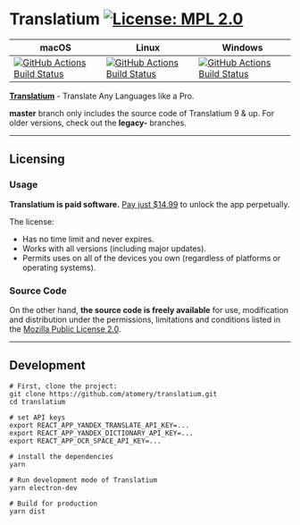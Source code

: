 # Translatium [![License: MPL 2.0](https://img.shields.io/badge/License-MPL%202.0-brightgreen.svg)](LICENSE)

|macOS|Linux|Windows|
|---|---|---|
|[![GitHub Actions Build Status](https://github.com/atomery/translatium/workflows/macOS/badge.svg)](https://github.com/atomery/translatium/actions)|[![GitHub Actions Build Status](https://github.com/atomery/translatium/workflows/Linux/badge.svg)](https://github.com/atomery/translatium/actions)|[![GitHub Actions Build Status](https://github.com/atomery/translatium/workflows/Windows/badge.svg)](https://github.com/atomery/translatium/actions)|

**[Translatium](https://translatiumapp.com)** - Translate Any Languages like a Pro.

**master** branch only includes the source code of Translatium 9 & up. For older versions, check out the **legacy-** branches.

---
## Licensing
### Usage
**Translatium is paid software.**  [Pay just $14.99](https://webcatalog.onfastspring.com/translatium) to unlock the app perpetually.

The license:
- Has no time limit and never expires.
- Works with all versions (including major updates).
- Permits uses on all of the devices you own (regardless of platforms or operating systems).

### Source Code
On the other hand, **the source code is freely available** for use, modification and distribution under the permissions, limitations and conditions listed in the [Mozilla Public License 2.0](LICENSE).

---
## Development
```
# First, clone the project:
git clone https://github.com/atomery/translatium.git
cd translatium

# set API keys
export REACT_APP_YANDEX_TRANSLATE_API_KEY=...
export REACT_APP_YANDEX_DICTIONARY_API_KEY=...
export REACT_APP_OCR_SPACE_API_KEY=...

# install the dependencies
yarn

# Run development mode of Translatium
yarn electron-dev

# Build for production
yarn dist
```
